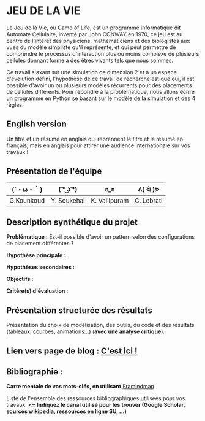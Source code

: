 # JEU DE LA VIE

Le Jeu de la Vie, ou Game of Life, est un programme informatique dit Automate Cellulaire, inventé par John CONWAY en 1970, ce jeu est au centre de l'intérêt des physiciens, mathématiciens et des biologistes aux vues du modèle simpliste qu'il représente, et qui peut permettre de comprendre le processus d'interaction plus ou moins complexe de plusieurs cellules donnant forme à des êtres vivants tels que nous sommes.

Ce travail s'axant sur une simulation de dimension 2 et a un espace d'évolution défini, l'hypothèse de ce travail de recherche est que oui, il est possible d'avoir un ou plusieurs modèles récurrents pour des placements de cellules différents.
Pour répondre à la problématique, nous allons écrire un programme en Python se basant sur le modèle de la simulation et des 4 règles.

## English version

Un titre et un résumé en anglais qui reprennent le titre et le résumé en français, mais en anglais pour attirer une audience internationale sur vos travaux !

## Présentation de l'équipe

|(´・ω・｀)| ( ͡° ͜ʖ ͡°) | ಠ_ಠ | ᕕ( ᐛ )ᕗ |
|-----|--|--|--|
| G.Kounkoud | Y. Soukehal | K. Vallipuram | C. Lebrati  |


## Description synthétique du projet

**Problématique :** Est-il possible d'avoir un pattern selon des configurations de placement différentes ?

**Hypothèse principale :**

**Hypothèses secondaires :** 

**Objectifs :**

**Critère(s) d'évaluation :**

## Présentation structurée des résultats

Présentation du choix de modélisation, des outils, du code et des résultats (tableaux, courbes, animations...) (**avec une analyse critique**).

## Lien vers page de blog : <a href="blog.html"> C'est ici ! </a>

## Bibliographie :

**Carte mentale de vos mots-clés, en utilisant** <a href="https://cdn.discordapp.com/attachments/692014867380437042/698625264833265704/framindmap.png">Framindmap </a> 

Liste de l'ensemble des ressources bibliographiques utilisées pour vos travaux. **<= Indiquez le canal utilisé pour les trouver (Google Scholar, sources wikipedia, ressources en ligne SU, ...)**
